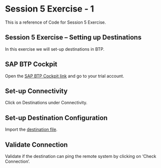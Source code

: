 # Session 5 Exercise - 1
This is a reference of Code for Session 5 Exercise.

## Session 5 Exercise – Setting up Destinations
In this exercise we will set-up destinations in BTP. 


## SAP BTP Cockpit
Open the [SAP BTP Cockpit link](https://cockpit.hanatrial.ondemand.com/cockpit#/home/trial) and go to your trial account.


## Set-up Connectivity
Click on Destinations under Connectivity.

## Set-up Destination Configuration 
Import the [destination file](https://github.com/dioniok/sap-fiori-training/blob/main/Northwind.txt). 

## Validate Connection
Validate if the destination can ping the remote system by clicking on ‘Check Connection’.



